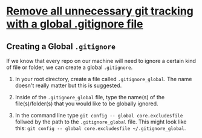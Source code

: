 # [Remove all unnecessary git tracking with a global .gitignore file](https://egghead.io/lessons/tools-practical-git-remove-all-unnecessary-git-tracking-with-a-global-gitignore-file)

## Creating a Global `.gitignore`

If we know that every repo on our machine will need to ignore a certain kind of file or folder, we can create a global `.gitignore`.

1. In your root directory, create a file called `.gitignore_global`. The name doesn't really matter but this is suggested.

2. Inside of the `.gitignore_global` file, type the name(s) of the file(s)/folder(s) that you would like to be globally ignored.

3. In the command line type `git config -- global core.excludesfile` follwed by the path to the `.gitignore_global` file. This might look like this:
`git config -- global core.excludesfile ~/.gitignore_global`.
